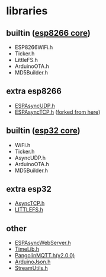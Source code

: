 # libraries

## builtin ([esp8266 core](https://github.com/esp8266/Arduino))
- ESP8266WiFi.h
- Ticker.h
- LittleFS.h
- ArduinoOTA.h
- MD5Builder.h

## extra esp8266
- [ESPAsyncUDP.h](https://github.com/me-no-dev/ESPAsyncUDP)
- [ESPAsyncTCP.h](https://github.com/serek4/ESPAsyncTCP) ([forked from here](https://github.com/me-no-dev/ESPAsyncTCP))

## builtin ([esp32 core](https://github.com/espressif/arduino-esp32))
- WiFi.h
- Ticker.h
- AsyncUDP.h
- ArduinoOTA.h
- MD5Builder.h

## extra esp32
- [AsyncTCP.h](https://github.com/me-no-dev/AsyncTCP)
- [LITTLEFS.h](https://github.com/lorol/LITTLEFS)

## other
- [ESPAsyncWebServer.h](https://github.com/me-no-dev/ESPAsyncWebServer)
- [TimeLib.h](https://github.com/PaulStoffregen/Time)
- [PangolinMQTT.h(v2.0.0)](https://github.com/philbowles/PangolinMQTT/tree/522c5249767b88b17163ffcc43be3ea91249bc93)
- [ArduinoJson.h](https://github.com/bblanchon/ArduinoJson)
- [StreamUtils.h](https://github.com/bblanchon/ArduinoStreamUtils)